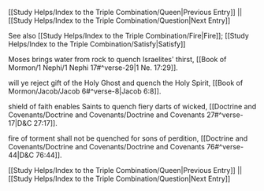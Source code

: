 [[Study Helps/Index to the Triple Combination/Queen|Previous Entry]]  ||  [[Study Helps/Index to the Triple Combination/Question|Next Entry]]

 See also [[Study Helps/Index to the Triple Combination/Fire|Fire]]; [[Study Helps/Index to the Triple Combination/Satisfy|Satisfy]]

 Moses brings water from rock to quench Israelites' thirst, [[Book of Mormon/1 Nephi/1 Nephi 17#^verse-29|1 Ne. 17:29]].

 will ye reject gift of the Holy Ghost and quench the Holy Spirit, [[Book of Mormon/Jacob/Jacob 6#^verse-8|Jacob 6:8]].

 shield of faith enables Saints to quench fiery darts of wicked, [[Doctrine and Covenants/Doctrine and Covenants/Doctrine and Covenants 27#^verse-17|D&C 27:17]].

 fire of torment shall not be quenched for sons of perdition, [[Doctrine and Covenants/Doctrine and Covenants/Doctrine and Covenants 76#^verse-44|D&C 76:44]].

[[Study Helps/Index to the Triple Combination/Queen|Previous Entry]]  ||  [[Study Helps/Index to the Triple Combination/Question|Next Entry]]